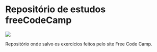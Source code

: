 # Repositório de estudos freeCodeCamp

<img src="https://upload.wikimedia.org/wikipedia/commons/thumb/3/39/FreeCodeCamp_logo.png/800px-FreeCodeCamp_logo.png">

Repositório onde salvo os exercícios feitos pelo site Free Code Camp.
